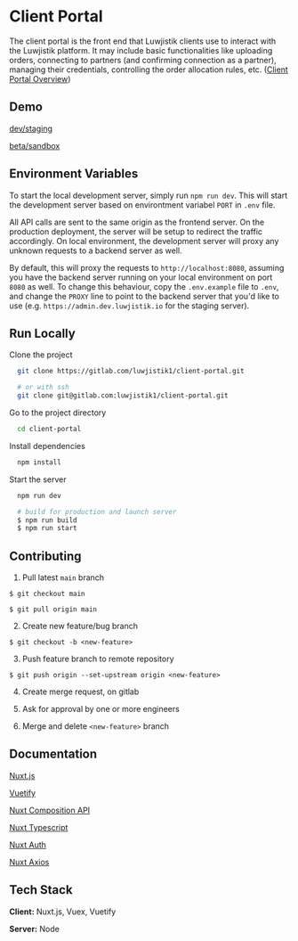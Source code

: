 # Client Portal

The client portal is the front end that Luwjistik clients use to interact with the Luwjistik platform. It may include basic functionalities like uploading orders, connecting to partners (and confirming connection as a partner), managing their credentials, controlling the order allocation rules, etc. ([Client Portal Overview](https://luwjistik.slab.com/posts/systems-overview-7210vab3#ha76d-clients-portal))

## Demo

[dev/staging](http://dev.luwjistik.io/)

[beta/sandbox](http://sandbox.luwjistik.io/)

## Environment Variables

To start the local development server, simply run `npm run dev`. This will start the development server based on environtment variabel `PORT` in `.env` file.

All API calls are sent to the same origin as the frontend server. On the production deployment, the server will be setup to redirect the traffic accordingly.
On local environment, the development server will proxy any unknown requests to a backend server as well.

By default, this will proxy the requests to `http://localhost:8080`, assuming you have the backend server running on your local environment on port `8080` as well.
To change this behaviour, copy the `.env.example` file to `.env`, and change the `PROXY` line to point to the backend server that you'd like to use (e.g. `https://admin.dev.luwjistik.io` for the staging server).

## Run Locally

Clone the project

```bash
  git clone https://gitlab.com/luwjistik1/client-portal.git

  # or with ssh
  git clone git@gitlab.com:luwjistik1/client-portal.git
```

Go to the project directory

```bash
  cd client-portal
```

Install dependencies

```bash
  npm install
```

Start the server

```bash
  npm run dev

  # build for production and launch server
  $ npm run build
  $ npm run start
```

## Contributing

1. Pull latest `main` branch

```shell
$ git checkout main

$ git pull origin main
```

2. Create new feature/bug branch

```shell
$ git checkout -b <new-feature>
```

3. Push feature branch to remote repository

```shell
$ git push origin --set-upstream origin <new-feature>
```

4. Create merge request, on gitlab

5. Ask for approval by one or more engineers

6. Merge and delete `<new-feature>` branch

## Documentation

[Nuxt.js](https://nuxtjs.org/)

[Vuetify](https://vuetifyjs.com/en/)

[Nuxt Composition API](https://composition-api.nuxtjs.org/)

[Nuxt Typescript](https://typescript.nuxtjs.org/)

[Nuxt Auth](https://auth.nuxtjs.org/)

[Nuxt Axios](https://axios.nuxtjs.org/)

## Tech Stack

**Client:** Nuxt.js, Vuex, Vuetify

**Server:** Node
